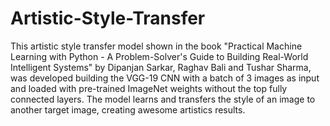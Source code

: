 # Artistic-Style-Transfer

This artistic style transfer model shown in the book "Practical Machine Learning with Python - A Problem-Solver's Guide to Building Real-World Intelligent Systems" by Dipanjan Sarkar, Raghav Bali and Tushar Sharma, was developed building the VGG-19 CNN with a batch of 3 images as input and loaded with pre-trained ImageNet weights without the top fully connected layers. The model learns and transfers the style of an image to another target image, creating awesome artistics results.
